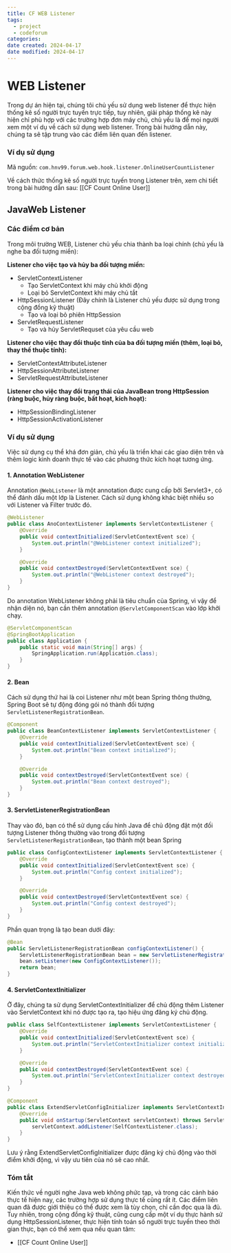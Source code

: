 ```yaml
---
title: CF WEB Listener
tags:
  - project
  - codeforum
categories: 
date created: 2024-04-17
date modified: 2024-04-17
---
```


# WEB Listener

Trong dự án hiện tại, chúng tôi chủ yếu sử dụng web listener để thực hiện thống kê số người trực tuyến trực tiếp, tuy nhiên, giải pháp thống kê này hiện chỉ phù hợp với các trường hợp đơn máy chủ, chủ yếu là để mọi người xem một ví dụ về cách sử dụng web listener. Trong bài hướng dẫn này, chúng ta sẽ tập trung vào các điểm liên quan đến listener.

### Ví dụ sử dụng

Mã nguồn: `com.hnv99.forum.web.hook.listener.OnlineUserCountListener`

Về cách thức thống kê số người trực tuyến trong Listener trên, xem chi tiết trong bài hướng dẫn sau: [[CF Count Online User]]

## JavaWeb Listener

### Các điểm cơ bản

Trong môi trường WEB, Listener chủ yếu chia thành ba loại chính (chủ yếu là nghe ba đối tượng miền):

**Listener cho việc tạo và hủy ba đối tượng miền:**

- ServletContextListener
   - Tạo ServletContext khi máy chủ khởi động
   - Loại bỏ ServletContext khi máy chủ tắt
- HttpSessionListener (Đây chính là Listener chủ yếu được sử dụng trong cộng đồng kỹ thuật)
   - Tạo và loại bỏ phiên HttpSession
- ServletRequestListener
   - Tạo và hủy ServletRequset của yêu cầu web

**Listener cho việc thay đổi thuộc tính của ba đối tượng miền (thêm, loại bỏ, thay thế thuộc tính):**

- ServletContextAttributeListener
- HttpSessionAttributeListener
- ServletRequestAttributeListener

**Listener cho việc thay đổi trạng thái của JavaBean trong HttpSession (ràng buộc, hủy ràng buộc, bất hoạt, kích hoạt):**

- HttpSessionBindingListener
- HttpSessionActivationListener

### Ví dụ sử dụng

Việc sử dụng cụ thể khá đơn giản, chủ yếu là triển khai các giao diện trên và thêm logic kinh doanh thực tế vào các phương thức kích hoạt tương ứng.

#### 1. Annotation WebListener

Annotation `@WebListener` là một annotation được cung cấp bởi Servlet3+, có thể đánh dấu một lớp là Listener. Cách sử dụng không khác biệt nhiều so với Listener và Filter trước đó.

```java
@WebListener
public class AnoContextListener implements ServletContextListener {
    @Override
    public void contextInitialized(ServletContextEvent sce) {
        System.out.println("@WebListener context initialized");
    }

    @Override
    public void contextDestroyed(ServletContextEvent sce) {
        System.out.println("@WebListener context destroyed");
    }
}

```

Do annotation WebListener không phải là tiêu chuẩn của Spring, vì vậy để nhận diện nó, bạn cần thêm annotation `@ServletComponentScan` vào lớp khởi chạy.

```java
@ServletComponentScan
@SpringBootApplication
public class Application {
    public static void main(String[] args) {
        SpringApplication.run(Application.class);
    }
}

```

#### 2. Bean

Cách sử dụng thứ hai là coi Listener như một bean Spring thông thường, Spring Boot sẽ tự động đóng gói nó thành đối tượng `ServletListenerRegistrationBean`.

```java
@Component
public class BeanContextListener implements ServletContextListener {
    @Override
    public void contextInitialized(ServletContextEvent sce) {
        System.out.println("Bean context initialized");
    }

    @Override
    public void contextDestroyed(ServletContextEvent sce) {
        System.out.println("Bean context destroyed");
    }
}

```

#### 3. ServletListenerRegistrationBean

Thay vào đó, bạn có thể sử dụng cấu hình Java để chủ động đặt một đối tượng Listener thông thường vào trong đối tượng `ServletListenerRegistrationBean`, tạo thành một bean Spring

```java
public class ConfigContextListener implements ServletContextListener {
    @Override
    public void contextInitialized(ServletContextEvent sce) {
        System.out.println("Config context initialized");
    }

    @Override
    public void contextDestroyed(ServletContextEvent sce) {
        System.out.println("Config context destroyed");
    }
}

```

Phần quan trọng là tạo bean dưới đây:

```java
@Bean
public ServletListenerRegistrationBean configContextListener() {
    ServletListenerRegistrationBean bean = new ServletListenerRegistrationBean();
    bean.setListener(new ConfigContextListener());
    return bean;
}

```

#### 4. ServletContextInitializer

Ở đây, chúng ta sử dụng ServletContextInitializer để chủ động thêm Listener vào ServletContext khi nó được tạo ra, tạo hiệu ứng đăng ký chủ động.

```java
public class SelfContextListener implements ServletContextListener {
    @Override
    public void contextInitialized(ServletContextEvent sce) {
        System.out.println("ServletContextInitializer context initialized");
    }

    @Override
    public void contextDestroyed(ServletContextEvent sce) {
        System.out.println("ServletContextInitializer context destroyed");
    }
}

@Component
public class ExtendServletConfigInitializer implements ServletContextInitializer {
    @Override
    public void onStartup(ServletContext servletContext) throws ServletException {
        servletContext.addListener(SelfContextListener.class);
    }
}

```

Lưu ý rằng ExtendServletConfigInitializer được đăng ký chủ động vào thời điểm khởi động, vì vậy ưu tiên của nó sẽ cao nhất.

### Tóm tắt

Kiến thức về người nghe Java web không phức tạp, và trong các cảnh báo thực tế hiện nay, các trường hợp sử dụng thực tế cũng rất ít. Các điểm liên quan đã được giới thiệu có thể được xem là tùy chọn, chỉ cần đọc qua là đủ. Tuy nhiên, trong cộng đồng kỹ thuật, cũng cung cấp một ví dụ thực hành sử dụng HttpSessionListener, thực hiện tính toán số người trực tuyến theo thời gian thực, bạn có thể xem qua nếu quan tâm:

- [[CF Count Online User]]
